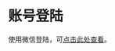 # 账号登陆

使用微信登陆，可[点击此处查看](https://oyo-china-pms-guideline.gitbook.io/taitan/tai-tan-2.0-shi-yong-qian-she-zhi)。

